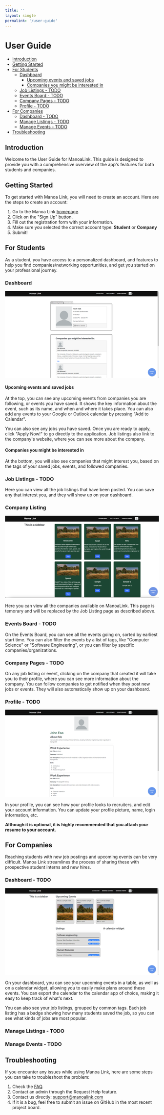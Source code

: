 ```yaml
---
title: ''
layout: single
permalink: '/user-guide'
---
```


# User Guide <!-- omit in toc -->

- [Introduction](#introduction)
- [Getting Started](#getting-started)
- [For Students](#for-students)
  - [Dashboard](#dashboard)
    - [Upcoming events and saved jobs](#upcoming-events-and-saved-jobs)
    - [Companies you might be interested in](#companies-you-might-be-interested-in)
  - [Job Listings - TODO](#job-listings---todo)
  - [Events Board - TODO](#events-board---todo)
  - [Company Pages - TODO](#company-pages---todo)
  - [Profile - TODO](#profile---todo)
- [For Companies](#for-companies)
  - [Dashboard - TODO](#dashboard---todo)
  - [Manage Listings - TODO](#manage-listings---todo)
  - [Manage Events - TODO](#manage-events---todo)
- [Troubleshooting](#troubleshooting)

## Introduction

Welcome to the User Guide for ManoaLink. This guide is designed to provide you with a comprehensive overview of the app's features for both students and companies.

## Getting Started

To get started with Manoa Link, you will need to create an account. Here are the steps to create an account:

1. Go to the Manoa Link [homepage](https://manoalink.site).
2. Click on the "Sign Up" button.
3. Fill out the registration form with your information.
4. Make sure you selected the correct account type: **Student** or **Company**
5. Submit!

## For Students

As a student, you have access to a personalized dashboard, and features to help you find companies/networking opportunities, and get you started on your professional journey.

### Dashboard

![student-dashboard](/assets/images/m2/student-dashboard.png)

#### Upcoming events and saved jobs

At the top, you can see any upcoming events from companies you are following, or events you have saved. It shows the key information about the event, such as its name, and when and where it takes place. You can also add any events to your Google or Outlook calendar by pressing "Add to Calendar".

You can also see any jobs you have saved. Once you are ready to apply, click "Apply Now!" to go directly to the application. Job listings also link to the company's website, where you can see more about the company.

#### Companies you might be interested in

At the bottom, you will also see companies that might interest you, based on the tags of your saved jobs, events, and followed companies.

### Job Listings - TODO

Here you can view all the job listings that have been posted. You can save any that interest you, and they will show up on your dashboard.

### Company Listing

![company-listing](/assets/images/m2/company-listing.png)

Here you can view all the companies available on ManoaLink. This page is temorary and will be replaced by the Job Listing page as described above.

### Events Board - TODO

On the Events Board, you can see all the events going on, sorted by earliest start time. You can also filter the events by a list of tags, like "Computer Science" or "Software Engineering", or you can filter by specific companies/organizations.

### Company Pages - TODO

On any job listing or event, clicking on the company that created it will take you to their profile, where you can see more information about the company. You can follow companies to get notified when they post new jobs or events. They will also automatically show up on your dashboard.

### Profile - TODO

![student-profile](/assets/images/m2/student-profile.png)

In your profile, you can see how your profile looks to recruiters, and edit your account information. You can update your profile picture, name, login information, etc.

**Although it is optional, it is highly recommended that you attach your resume to your account.**

## For Companies

Reaching students with new job postings and upcoming events can be very difficult. Manoa Link streamlines the process of sharing these with prospective student interns and new hires.

### Dashboard - TODO

![company-dashboard](/assets/images/m2/company-dashboard.png)

On your dashboard, you can see your upcoming events in a table, as well as on a calendar widget, allowing you to easily make plans around these events. You can export the calendar to the calendar app of choice, making it easy to keep track of what's next.

You can also see your job listings, grouped by common tags. Each job listing has a badge showing how many students saved the job, so you can see what kinds of jobs are most popular.

### Manage Listings - TODO

### Manage Events - TODO

## Troubleshooting

If you encounter any issues while using Manoa Link, here are some steps you can take to troubleshoot the problem:

1. Check the [FAQ](https://uhmanoalink.github.io/faq).
2. Contact an admin through the Request Help feature.
3. Contact us directly: [support@manoalink.com](mailto:support@manoalink.com)
4. If it is a bug, feel free to submit an issue on GitHub in the most recent project board.
